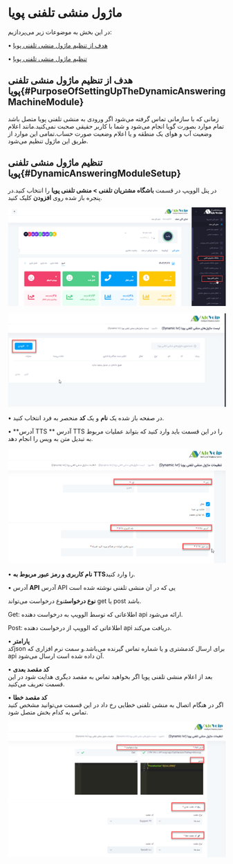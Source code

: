 # ماژول منشی تلفنی پویا

در این بخش به موضوعات زیر می‌پردازیم:

•	[هدف از تنظیم ماژول منشی تلفنی پویا](#PurposeOfSettingUpTheDynamicAnsweringMachineModule)

•	[تنظیم ماژول منشی تلفنی پویا](#DynamicAnsweringModuleSetup)

## هدف از تنظیم ماژول منشی تلفنی پویا{#PurposeOfSettingUpTheDynamicAnsweringMachineModule}

زمانی که با سازمانی تماس گرفته می‌شود اگر ورودی به منشی تلفنی پویا متصل باشد تمام موارد بصورت گویا انجام می‌شود و شما با کاربر حقیقی صحبت نمی‌کنید.مانند اعلام وضعیت آب و هوای یک منطقه و یا اعلام وضعیت صورت حساب.تمامی این موارد از طریق این ماژول تنظیم می‌شود.

## تنظیم ماژول منشی تلفنی پویا{#DynamicAnsweringModuleSetup}

در پنل الوویپ در قسمت **باشگاه مشتریان تلفنی > منشی تلفنی پویا** را انتخاب کنید.در پنجره باز شده روی **افزودن** کلیک کنید.

![باز کردن ماژول مشنی تلفنی پویا ](./Images/Dynamic1.png)

![باز کردن ماژول مشنی تلفنی پویا ](./Images/Dynamic2.png)

•	در صفحه باز شده یک **نام** و یک **کد** منحصر به فرد انتخاب کنید.

•	**آدرس TTS **
آدرس TTS را در این قسمت باید وارد کنید که بتواند عملیات مربوط به تبدیل متن به ویس را انجام دهد. 

![باز کردن ماژول مشنی تلفنی پویا ](./Images/Dynamic3.png)

•	**نام کاربری و رمز عبور مربوط به TTS**را وارد کنید.

•	آدرس **API** 
آدرس API یی که در آن منشی تلفنی نوشته شده است

**نوع درخواست**نوع درخواست می‌تواند get یا post باشد.

Get: اطلاعاتی که توسط الوویپ به درخواست دهنده api ارائه می‌شود.

Post: اطلاعاتی که الوویپ از درخواست دهنده api دریافت می‌کند.

•	**پارامتر**<br>
کدjson  برای ارسال کدمشتری و یا شماره تماس گیرنده می‌باشد.و سمت نرم افزاری که  api آن داده شده است ارسال می‌شود. 

•	**کد مقصد بعدی**<br>
بعد از اعلام منشی تلفنی پویا اگر بخواهید تماس به مقصد دیگری هدایت شود در این قسمت تعریف می‌کنید.

•	**کد مقصد خطا**<br>
اگر در هنگام اتصال به منشی تلفنی خطایی رخ داد در این قسمت می‌توانید مشخص کنید تماس به کدام بخش متصل شود.

![باز کردن ماژول مشنی تلفنی پویا ](./Images/Dynamic4.png)
